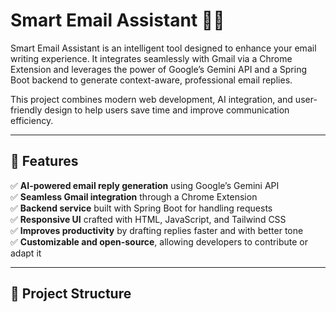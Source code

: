 # Smart Email Assistant 📩🤖

Smart Email Assistant is an intelligent tool designed to enhance your email writing experience. It integrates seamlessly with Gmail via a Chrome Extension and leverages the power of Google’s Gemini API and a Spring Boot backend to generate context-aware, professional email replies.

This project combines modern web development, AI integration, and user-friendly design to help users save time and improve communication efficiency.

---

## 🚀 Features

✅ **AI-powered email reply generation** using Google’s Gemini API  
✅ **Seamless Gmail integration** through a Chrome Extension  
✅ **Backend service** built with Spring Boot for handling requests  
✅ **Responsive UI** crafted with HTML, JavaScript, and Tailwind CSS  
✅ **Improves productivity** by drafting replies faster and with better tone  
✅ **Customizable and open-source**, allowing developers to contribute or adapt it

---

## 📂 Project Structure

